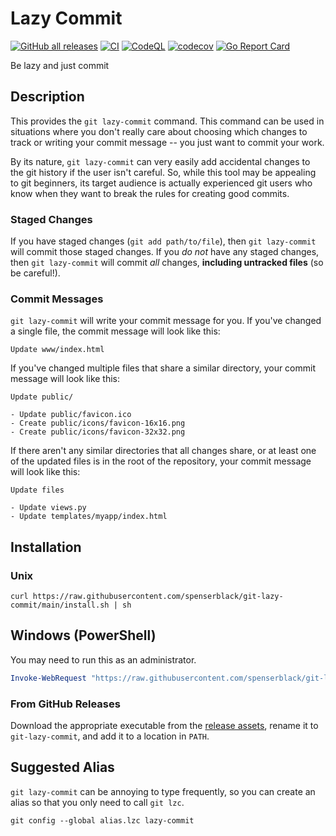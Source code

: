 # Lazy Commit

[![GitHub all releases](https://img.shields.io/github/downloads/spenserblack/git-lazy-commit/total?logo=github)](https://github.com/spenserblack/git-lazy-commit/releases)
[![CI](https://github.com/spenserblack/git-lazy-commit/actions/workflows/ci.yml/badge.svg)](https://github.com/spenserblack/git-lazy-commit/actions/workflows/ci.yml)
[![CodeQL](https://github.com/spenserblack/git-lazy-commit/actions/workflows/github-code-scanning/codeql/badge.svg)](https://github.com/spenserblack/git-lazy-commit/actions/workflows/github-code-scanning/codeql)
[![codecov](https://codecov.io/gh/spenserblack/git-lazy-commit/branch/main/graph/badge.svg?token=nFiCRNnexU)](https://codecov.io/gh/spenserblack/git-lazy-commit)
[![Go Report Card](https://goreportcard.com/badge/github.com/spenserblack/git-lazy-commit)](https://goreportcard.com/report/github.com/spenserblack/git-lazy-commit)

Be lazy and just commit

## Description

This provides the `git lazy-commit` command. This command can be used
in situations where you don't really care about choosing which
changes to track or writing your commit message -- you just want to
commit your work.

By its nature, `git lazy-commit` can very easily add accidental changes
to the git history if the user isn't careful. So, while this
tool may be appealing to git beginners, its target audience is
actually experienced git users who know when they want to break
the rules for creating good commits.

### Staged Changes

If you have staged changes (`git add path/to/file`), then
`git lazy-commit` will commit those staged changes. If you *do not*
have any staged changes, then `git lazy-commit` will commit *all* changes,
**including untracked files** (so be careful!).

### Commit Messages

`git lazy-commit` will write your commit message for you. If you've changed
a single file, the commit message will look like this:

```
Update www/index.html
```

If you've changed multiple files that share a similar directory, your
commit message will look like this:

```
Update public/

- Update public/favicon.ico
- Create public/icons/favicon-16x16.png
- Create public/icons/favicon-32x32.png
```

If there aren't any similar directories that all changes share, or at least one
of the updated files is in the root of the repository, your commit message
will look like this:

```
Update files

- Update views.py
- Update templates/myapp/index.html
```

## Installation

### Unix

```shell
curl https://raw.githubusercontent.com/spenserblack/git-lazy-commit/main/install.sh | sh
```

## Windows (PowerShell)

You may need to run this as an administrator.

```powershell
Invoke-WebRequest "https://raw.githubusercontent.com/spenserblack/git-lazy-commit/main/install.ps1" | Invoke-Expression
```

### From GitHub Releases

Download the appropriate executable from the [release assets][latest-release],
rename it to `git-lazy-commit`, and add it to a location in `PATH`.

## Suggested Alias

`git lazy-commit` can be annoying to type frequently, so you can create an alias
so that you only need to call `git lzc`.

```shell
git config --global alias.lzc lazy-commit
```

[latest-release]: https://github.com/spenserblack/git-lazy-commit/releases/latest

